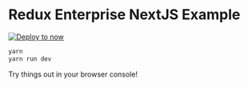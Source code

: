 # Redux Enterprise NextJS Example

[![Deploy to now](https://deploy.now.sh/static/button.svg)](https://deploy.now.sh/?repo=https://github.com/redux-enterprise/redux-enterprise-nextjs-example)

```bash
yarn
yarn run dev
```

Try things out in your browser console!

